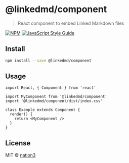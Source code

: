 # @linkedmd/component

> React component to embed Linked Markdown files

[![NPM](https://img.shields.io/npm/v/@linkedmd/component.svg)](https://www.npmjs.com/package/@linkedmd/component) [![JavaScript Style Guide](https://img.shields.io/badge/code_style-standard-brightgreen.svg)](https://standardjs.com)

## Install

```bash
npm install --save @linkedmd/component
```

## Usage

```tsx
import React, { Component } from 'react'

import MyComponent from '@linkedmd/component'
import '@linkedmd/component/dist/index.css'

class Example extends Component {
  render() {
    return <MyComponent />
  }
}
```

## License

MIT © [nation3](https://github.com/nation3)
